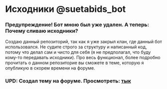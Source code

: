 # Исходники @suetabids_bot

### Предупреждение! Бот мною был уже удален. А теперь: Почему сливаю исходники?

Создаю данный репозиторий, так как я уже закрыл клан, где данный бот использовался. Не судите строго за структуру и написанный код, потому что делал сам и чисто для себя (я не предполагал, что буду кому-то передавать исходники). Про весь функционал, более подробно прочитать о данном репозиторие вы сможете в теме, которую я опубликую в скорем времени на форуме.

### UPD: Создал тему на форуме. Просмотреть: [тык](https://lolz.live/threads/8539318/)

